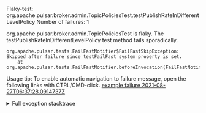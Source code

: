         
Flaky-test: org.apache.pulsar.broker.admin.TopicPoliciesTest.testPublishRateInDifferentLevelPolicy
Number of failures: 1

org.apache.pulsar.broker.admin.TopicPoliciesTest is flaky. The testPublishRateInDifferentLevelPolicy test method fails sporadically.

```
org.apache.pulsar.tests.FailFastNotifier$FailFastSkipException: Skipped after failure since testFailFast system property is set.
	at org.apache.pulsar.tests.FailFastNotifier.beforeInvocation(FailFastNotifier.java:88)

```

Usage tip: To enable automatic navigation to failure message, open the following links with CTRL/CMD-click.
[example failure 2021-08-27T06:37:28.0914737Z](https://github.com/apache/pulsar/runs/3440411059?check_suite_focus=true#step:9:1307)


<details>
<summary>Full exception stacktrace</summary>
<code><pre>
org.apache.pulsar.tests.FailFastNotifier$FailFastSkipException: Skipped after failure since testFailFast system property is set.
	at org.apache.pulsar.tests.FailFastNotifier.beforeInvocation(FailFastNotifier.java:88)

</pre></code>
</details>

